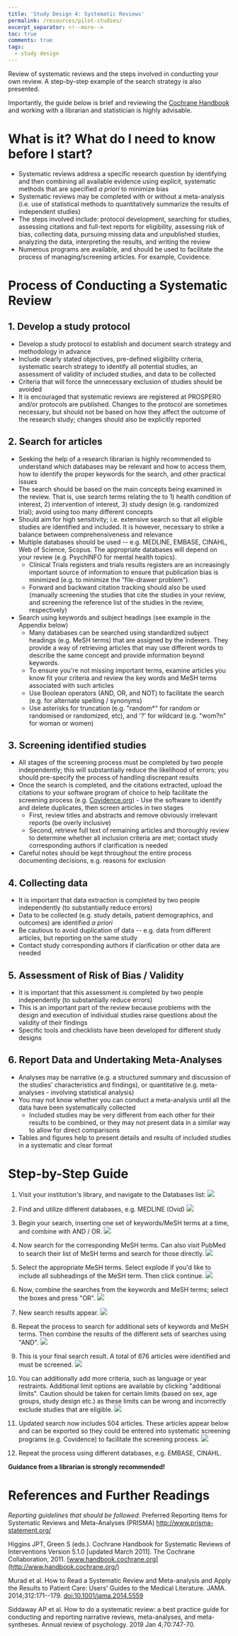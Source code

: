 ```yaml
---
title: 'Study Design 4: Systematic Reviews'
permalink: /resources/pilot-studies/
excerpt_separator: <!--more-->
toc: true
comments: true
tags:
  - study design
---
```


Review of systematic reviews and the steps involved in conducting your own review. A step-by-step example of the search strategy is also presented.<!--more-->

Importantly, the guide below is brief and reviewing the [Cochrane Handbook](http://www.handbook.cochrane.org/) and working with a librarian and statistician is highly advisable. 


# What is it? What do I need to know before I start?

-   Systematic reviews address a specific research question by identifying and then combining all available evidence using explicit, systematic methods that are specified *a priori* to minimize bias
-   Systematic reviews may be completed with or without a meta-analysis (i.e. use of statistical methods to quantitatively summarize the results of independent studies)
-   The steps involved include: protocol development, searching for studies, assessing citations and full-text reports for eligibility, assessing risk of bias, collecting data, pursuing missing data and unpublished studies, analyzing the data, interpreting the results, and writing the review
-   Numerous programs are available, and should be used to facilitate the process of managing/screening articles. For example, Covidence.



# Process of Conducting a Systematic Review

## 1. Develop a study protocol
-   Develop a study protocol to establish and document search strategy and methodology in advance
-   Include clearly stated objectives, pre-defined eligibility criteria, systematic search strategy to identify all potential studies, an assessment of validity of included studies, and data to be collected
-   Criteria that will force the unnecessary exclusion of studies should be avoided
-   It is encouraged that systematic reviews are registered at PROSPERO and/or protocols are published. Changes to the protocol are sometimes necessary, but should not be based on how they affect the outcome of the research study; changes should also be explicitly reported


## 2. Search for articles
-   Seeking the help of a research librarian is highly recommended to understand which databases may be relevant and how to access them, how to identify the proper keywords for the search, and other practical issues
-   The search should be based on the main concepts being examined in the review. That is, use search terms relating the to 1) health condition of interest, 2) intervention of interest, 3) study design (e.g. randomized trial); avoid using too many different concepts
-   Should aim for high sensitivity; i.e. extensive search so that all eligible studies are identified and included. It is however, necessary to strike a balance between comprehensiveness and relevance
-   Multiple databases should be used -- e.g. MEDLINE, EMBASE, CINAHL, Web of Science, Scopus. The appropriate databases will depend on your review (e.g. PsychINFO for mental health topics).
    -   Clinical Trials registers and trials results registers are an increasingly important source of information to ensure that publication bias is minimized (e.g. to minimize the "file-drawer problem").
    -   Forward and backward citation tracking should also be used (manually screening the studies that cite the studies in your review, and screening the reference list of the studies in the review, respectively)
-   Search using keywords and subject headings (see example in the Appendix below)
    -   Many databases can be searched using standardized subject headings (e.g. MeSH terms) that are assigned by the indexers. They provide a way of retrieving articles that may use different words to describe the same concept and provide information beyond keywords.
    -   To ensure you're not missing important terms, examine articles you know fit your criteria and review the key words and MeSH terms associated with such articles
    -   Use Boolean operators (AND, OR, and NOT) to facilitate the search (e.g. for alternate spelling / synonyms)
    -   Use asterisks for truncation (e.g. "random\*" for random or randomised or randomized, etc), and '?' for wildcard (e.g. "wom?n" for woman or women)


## 3. Screening identified studies
-   All stages of the screening process must be completed by two people independently; this will substantially reduce the likelihood of errors; you should pre-specify the process of handling discrepant results
-    Once the search is completed, and the citations extracted, upload the citations to your software program of choice to help facilitate the screening process (e.g. [Covidence.org](https://covidence.org/))
    -   Use the software to identify and delete duplicates, then screen articles in two stages
        -   First, review titles and abstracts and remove obviously irrelevant reports (be overly inclusive)
        -   Second, retrieve full text of remaining articles and thoroughly review to determine whether all inclusion criteria are met; contact study corresponding authors if clarification is needed
-   Careful notes should be kept throughout the entire process documenting decisions, e.g. reasons for exclusion


## 4. Collecting data
-   It is important that data extraction is completed by two people independently (to substantially reduce errors)
-    Data to be collected (e.g. study details, patient demographics, and outcomes) are identified *a priori*
-   Be cautious to avoid duplication of data -- e.g. data from different articles, but reporting on the same study
-   Contact study corresponding authors if clarification or other data are needed


## 5. Assessment of Risk of Bias / Validity
-   It is important that this assessment is completed by two people independently (to substantially reduce errors)
-   This is an important part of the review because problems with the design and execution of individual studies raise questions about the validity of their findings
-   Specific tools and checklists have been developed for different study designs



## 6. Report Data and Undertaking Meta-Analyses
-   Analyses may be narrative (e.g. a structured summary and discussion of the studies' characteristics and findings), or quantitative (e.g. meta-analyses - involving statistical analysis)
-   You may not know whether you can conduct a meta-analysis until all the data have been systematically collected
    -   Included studies may be very different from each other for their results to be combined, or they may not present data in a similar way to allow for direct comparisons
-   Tables and figures help to present details and results of included studies in a systematic and clear format


# Step-by-Step Guide

1. Visit your institution's library, and navigate to the Databases list:
<img src="/images/posts/systematic_reviews/systematic_reviews1.JPG"/> <br/> 

2. Find and utilize different databases, e.g. MEDLINE (Ovid) 
<img src="/images/posts/systematic_reviews/systematic_reviews2.JPG"/> <br/> 

3. Begin your search, inserting one set of keywords/MeSH terms at a time, and combine with AND / OR.
<img src="/images/posts/systematic_reviews/systematic_reviews3.JPG"/> <br/> 

4. Now search for the corresponding MeSH terms. Can also visit PubMed to search their list of MeSH terms and search for those directly. 
<img src="/images/posts/systematic_reviews/systematic_reviews4.JPG"/> <br/> 

5. Select the appropriate MeSH terms. Select explode if you'd like to include all subheadings of the MeSH term. Then click continue. 
<img src="/images/posts/systematic_reviews/systematic_reviews5.JPG"/> <br/> 

6. Now, combine the searches from the keywords and MeSH terms; select the boxes and press "OR".
<img src="/images/posts/systematic_reviews/systematic_reviews6.JPG"/> <br/> 

7. New search results appear. 
<img src="/images/posts/systematic_reviews/systematic_reviews7.JPG"/> <br/> 

8. Repeat the process to search for additional sets of keywords and MeSH terms. Then combine the results of the different sets of searches using "AND".
<img src="/images/posts/systematic_reviews/systematic_reviews8.JPG"/> <br/> 

9. This is your final search result. A total of 676 articles were identified and must be screened. 
<img src="/images/posts/systematic_reviews/systematic_reviews9.JPG"/> <br/> 

10. You can additionally add more criteria, such as language or year restraints. Additional limit options are available by clicking "additional limits". Caution should be taken for certain limits (based on sex, age groups, study design etc.) as these limits can be wrong and incorrectly exclude studies that are eligible. 
<img src="/images/posts/systematic_reviews/systematic_reviews10.JPG"/> <br/> 

11. Updated search now includes 504 articles. These articles appear below and can be exported so they could be entered into systematic screening programs (e.g. Covidence) to facilitate the screening process.
<img src="/images/posts/systematic_reviews/systematic_reviews11.JPG"/> <br/> 

12. Repeat the process using different databases, e.g. EMBASE, CINAHL. 


**Guidance from a librarian is strongly recommended!**


# References and Further Readings
*Reporting guidelines that should be followed*: Preferred Reporting Items for Systematic Reviews and Meta-Analyses (PRISMA) <http://www.prisma-statement.org/>

Higgins JPT, Green S (eds.). Cochrane Handbook for Systematic Reviews of Interventions Version 5.1.0 [updated March 2011]. The Cochrane Collaboration, 2011. [www.handbook.cochrane.org](http://www.handbook.cochrane.org/)

Murad et al. How to Read a Systematic Review and Meta-analysis and Apply the Results to Patient Care: Users' Guides to the Medical Literature. JAMA. 2014;312:171--179. <doi:10.1001/jama.2014.5559>

Siddaway AP et al. How to do a systematic review: a best practice guide for conducting and reporting narrative reviews, meta-analyses, and meta-syntheses. Annual review of psychology. 2019 Jan 4;70:747-70.
